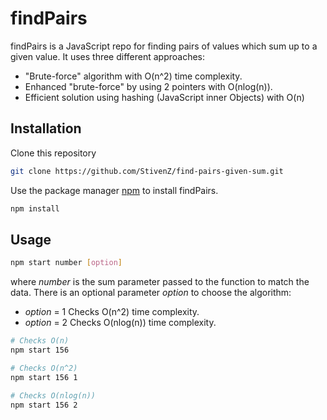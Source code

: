 # findPairs

findPairs is a JavaScript repo for finding pairs of values which sum up to a given value. It uses three different approaches:

- "Brute-force" algorithm with O(n^2) time complexity.
- Enhanced "brute-force" by using 2 pointers with O(nlog(n)).
- Efficient solution using hashing (JavaScript inner Objects) with O(n)

## Installation

Clone this repository

```bash
git clone https://github.com/StivenZ/find-pairs-given-sum.git
```

Use the package manager [npm](https://docs.npmjs.com/cli/v7/commands/npm-install) to install findPairs.

```bash
npm install
```

## Usage

```bash
npm start number [option]
```

where _number_ is the sum parameter passed to the function to match the data. There is an optional parameter _option_ to choose the algorithm:

- _option_ = 1
  Checks O(n^2) time complexity.
- _option_ = 2
  Checks O(nlog(n)) time complexity.

```bash
# Checks O(n)
npm start 156

# Checks O(n^2)
npm start 156 1

# Checks O(nlog(n))
npm start 156 2
```
